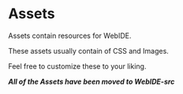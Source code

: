 # Assets

Assets contain resources for WebIDE.

These assets usually contain of CSS and Images.

Feel free to customize these to your liking.

***All of the Assets have been moved to WebIDE-src***